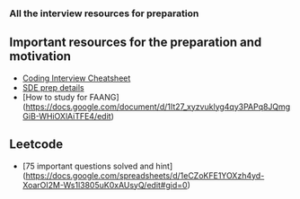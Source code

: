 ### All the interview resources for preparation

## Important resources for the preparation and motivation

- [Coding Interview Cheatsheet](https://docs.google.com/document/d/1KM0keTdyYiutUGYzMHDxPgvltquXI7PDX2aCUYMYeWk/edit)
- [SDE prep details](https://docs.google.com/document/d/1wZ6Yk-v919RVPF3WJFs9E9K_GOIUW3igQlo-vWT5OPQ/edit)
- [How to study for FAANG] (https://docs.google.com/document/d/1It27_xyzvuklyg4qy3PAPq8JQmgGiB-WHiOXlAiTFE4/edit)

## Leetcode

- [75 important questions solved and hint] (https://docs.google.com/spreadsheets/d/1eCZoKFE1YOXzh4yd-XoarOI2M-Ws1l3805uK0xAUsyQ/edit#gid=0)
